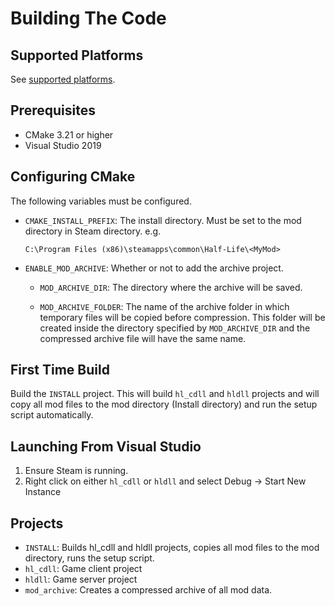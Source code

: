 # Building The Code

## Supported Platforms

See [supported platforms](README.md#Supported-Platforms).

## Prerequisites

- CMake 3.21 or higher
- Visual Studio 2019

## Configuring CMake

The following variables must be configured.

- `CMAKE_INSTALL_PREFIX`: The install directory. Must be set to the mod directory in Steam directory. e.g.

  ```text
  C:\Program Files (x86)\steamapps\common\Half-Life\<MyMod>
  ```

- `ENABLE_MOD_ARCHIVE`: Whether or not to add the archive project.

  - `MOD_ARCHIVE_DIR`: The directory where the archive will be saved.

  - `MOD_ARCHIVE_FOLDER`: The name of the archive folder in which temporary files will be copied before compression. This folder will be created inside the directory specified by `MOD_ARCHIVE_DIR` and the compressed archive file will have the same name.

## First Time Build

Build the `INSTALL` project. This will build `hl_cdll` and `hldll` projects and will copy all mod files to the mod directory (Install directory) and run the setup script automatically.

## Launching From Visual Studio

1. Ensure Steam is running.
2. Right click on either `hl_cdll` or `hldll` and select Debug -> Start New Instance

## Projects

- `INSTALL`: Builds hl_cdll and hldll projects, copies all mod files to the mod directory, runs the setup script.
- `hl_cdll`: Game client project
- `hldll`: Game server project
- `mod_archive`: Creates a compressed archive of all mod data.
